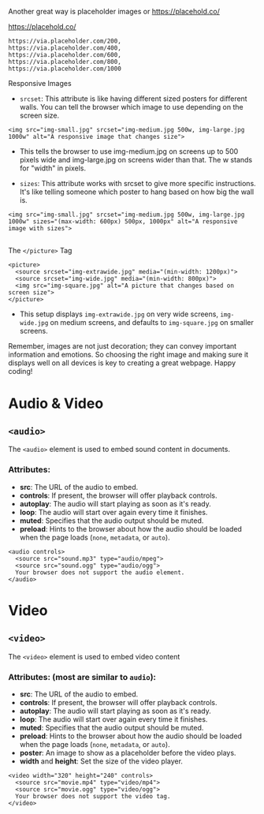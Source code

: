 Another great way is placeholder images or https://placehold.co/ 

https://placehold.co/
```
https://via.placeholder.com/200,
https://via.placeholder.com/400,
https://via.placeholder.com/600,
https://via.placeholder.com/800,
https://via.placeholder.com/1000
```
Responsive Images
- `srcset`: This attribute is like having different sized posters for different walls. You can tell the browser which image to use depending on the screen size.
```
<img src="img-small.jpg" srcset="img-medium.jpg 500w, img-large.jpg 1000w" alt="A responsive image that changes size">
```
- This tells the browser to use img-medium.jpg on screens up to 500 pixels wide and img-large.jpg on screens wider than that. The w stands for "width" in pixels.

- `sizes`: This attribute works with srcset to give more specific instructions. It's like telling someone which poster to hang based on how big the wall is.
```
<img src="img-small.jpg" srcset="img-medium.jpg 500w, img-large.jpg 1000w" sizes="(max-width: 600px) 500px, 1000px" alt="A responsive image with sizes">
```
##

The `</picture>` Tag
```
<picture>
  <source srcset="img-extrawide.jpg" media="(min-width: 1200px)">
  <source srcset="img-wide.jpg" media="(min-width: 800px)">
  <img src="img-square.jpg" alt="A picture that changes based on screen size">
</picture>
```
-   This setup displays `img-extrawide.jpg` on very wide screens, `img-wide.jpg` on medium screens, and defaults to `img-square.jpg` on smaller screens.

Remember, images are not just decoration; they can convey important information and emotions. So choosing the right image and making sure it displays well on all devices is key to creating a great webpage. Happy coding!

####

<h1>Audio & Video</h1>

## `<audio>`

The `<audio>` element is used to embed sound content in documents.

### Attributes:

- **src**: The URL of the audio to embed.
- **controls**: If present, the browser will offer playback controls.
- **autoplay**: The audio will start playing as soon as it's ready.
- **loop**: The audio will start over again every time it finishes.
- **muted**: Specifies that the audio output should be muted.
- **preload**: Hints to the browser about how the audio should be loaded when the page loads (`none`, `metadata`, or `auto`).
```
<audio controls>
  <source src="sound.mp3" type="audio/mpeg">
  <source src="sound.ogg" type="audio/ogg">
  Your browser does not support the audio element.
</audio>
```

####

<h1>Video</h1>

## `<video>`

The `<video>` element is used to embed video content

### Attributes: (most are similar to `audio`):

- **src**: The URL of the audio to embed.
- **controls**: If present, the browser will offer playback controls.
- **autoplay**: The audio will start playing as soon as it's ready.
- **loop**: The audio will start over again every time it finishes.
- **muted**: Specifies that the audio output should be muted.
- **preload**: Hints to the browser about how the audio should be loaded when the page loads (`none`, `metadata`, or `auto`).
- **poster**: An image to show as a placeholder before the video plays.
- **width** and **height**: Set the size of the video player.
```
<video width="320" height="240" controls>
  <source src="movie.mp4" type="video/mp4">
  <source src="movie.ogg" type="video/ogg">
  Your browser does not support the video tag.
</video>

```
